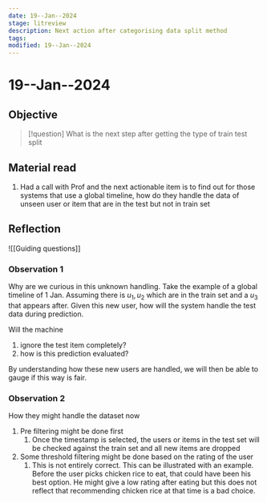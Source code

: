 ```yaml
---
date: 19--Jan--2024
stage: litreview
description: Next action after categorising data split method
tags: 
modified: 19--Jan--2024
---
```

# 19--Jan--2024
## Objective
> [!question] What is the next step after getting the type of train test split

## Material read
1. Had a call with Prof and the next actionable item is to find out for those systems that use a global timeline, how do they handle the data of unseen user or item that are in the test but not in train set
## Reflection
![[Guiding questions]]

### Observation 1
Why are we curious in this unknown handling. Take the example of a global timeline of 1 Jan. Assuming there is $u_{1},u_{2}$ which are in the train set and a $u_{3}$ that appears after. Given this new user, how will the system handle the test data during prediction.

Will the machine
1. ignore the test item completely?
2. how is this prediction evaluated?

By understanding how these new users are handled, we will then be able to gauge if this way is fair.
### Observation 2
How they might handle the dataset now
1. Pre filtering might be done first
    1. Once the timestamp is selected, the users or items in the test set will be checked against the train set and all new items are dropped
2. Some threshold filtering might be done based on the rating of the user
    1. This is not entirely correct. This can be illustrated with an example. Before the user picks chicken rice to eat, that could have been his best option. He might give a low rating after eating but this does not reflect that recommending chicken rice at that time is a bad choice.